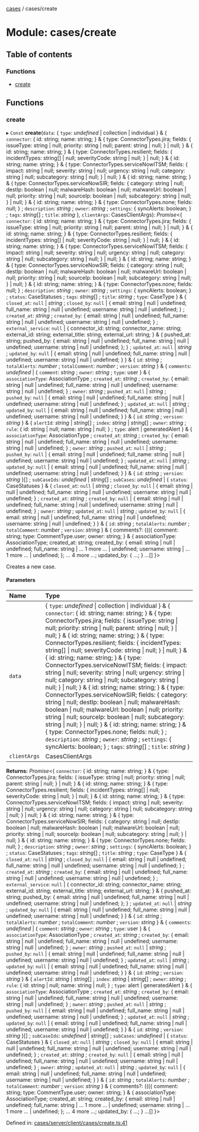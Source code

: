 [cases](../server_client_api.md) / cases/create

# Module: cases/create

## Table of contents

### Functions

- [create](cases_create.md#create)

## Functions

### create

▸ `Const` **create**(`data`: { `type`: *undefined* \| collection \| individual  } & { `connector`: { id: string; name: string; } & { type: ConnectorTypes.jira; fields: { issueType: string \| null; priority: string \| null; parent: string \| null; } \| null; } & { id: string; name: string; } & { type: ConnectorTypes.resilient; fields: { incidentTypes: string[] \| null; severityCode: string \| null; } \| null; } & { id: string; name: string; } & { type: ConnectorTypes.serviceNowITSM; fields: { impact: string \| null; severity: string \| null; urgency: string \| null; category: string \| null; subcategory: string \| null; } \| null; } & { id: string; name: string; } & { type: ConnectorTypes.serviceNowSIR; fields: { category: string \| null; destIp: boolean \| null; malwareHash: boolean \| null; malwareUrl: boolean \| null; priority: string \| null; sourceIp: boolean \| null; subcategory: string \| null; } \| null; } & { id: string; name: string; } & { type: ConnectorTypes.none; fields: null; } ; `description`: *string* ; `owner`: *string* ; `settings`: { syncAlerts: boolean; } ; `tags`: *string*[] ; `title`: *string*  }, `clientArgs`: CasesClientArgs): *Promise*<{ `connector`: { id: string; name: string; } & { type: ConnectorTypes.jira; fields: { issueType: string \| null; priority: string \| null; parent: string \| null; } \| null; } & { id: string; name: string; } & { type: ConnectorTypes.resilient; fields: { incidentTypes: string[] \| null; severityCode: string \| null; } \| null; } & { id: string; name: string; } & { type: ConnectorTypes.serviceNowITSM; fields: { impact: string \| null; severity: string \| null; urgency: string \| null; category: string \| null; subcategory: string \| null; } \| null; } & { id: string; name: string; } & { type: ConnectorTypes.serviceNowSIR; fields: { category: string \| null; destIp: boolean \| null; malwareHash: boolean \| null; malwareUrl: boolean \| null; priority: string \| null; sourceIp: boolean \| null; subcategory: string \| null; } \| null; } & { id: string; name: string; } & { type: ConnectorTypes.none; fields: null; } ; `description`: *string* ; `owner`: *string* ; `settings`: { syncAlerts: boolean; } ; `status`: CaseStatuses ; `tags`: *string*[] ; `title`: *string* ; `type`: CaseType  } & { `closed_at`: ``null`` \| *string* ; `closed_by`: ``null`` \| { email: string \| null \| undefined; full\_name: string \| null \| undefined; username: string \| null \| undefined; } ; `created_at`: *string* ; `created_by`: { email: string \| null \| undefined; full\_name: string \| null \| undefined; username: string \| null \| undefined; } ; `external_service`: ``null`` \| { connector\_id: string; connector\_name: string; external\_id: string; external\_title: string; external\_url: string; } & { pushed\_at: string; pushed\_by: { email: string \| null \| undefined; full\_name: string \| null \| undefined; username: string \| null \| undefined; }; } ; `updated_at`: ``null`` \| *string* ; `updated_by`: ``null`` \| { email: string \| null \| undefined; full\_name: string \| null \| undefined; username: string \| null \| undefined; }  } & { `id`: *string* ; `totalAlerts`: *number* ; `totalComment`: *number* ; `version`: *string*  } & { `comments`: *undefined* \| { `comment`: *string* ; `owner`: *string* ; `type`: user  } & { `associationType`: AssociationType ; `created_at`: *string* ; `created_by`: { email: string \| null \| undefined; full\_name: string \| null \| undefined; username: string \| null \| undefined; } ; `owner`: *string* ; `pushed_at`: ``null`` \| *string* ; `pushed_by`: ``null`` \| { email: string \| null \| undefined; full\_name: string \| null \| undefined; username: string \| null \| undefined; } ; `updated_at`: ``null`` \| *string* ; `updated_by`: ``null`` \| { email: string \| null \| undefined; full\_name: string \| null \| undefined; username: string \| null \| undefined; }  } & { `id`: *string* ; `version`: *string*  } & { `alertId`: *string* \| *string*[] ; `index`: *string* \| *string*[] ; `owner`: *string* ; `rule`: { id: string \| null; name: string \| null; } ; `type`: alert \| generatedAlert  } & { `associationType`: AssociationType ; `created_at`: *string* ; `created_by`: { email: string \| null \| undefined; full\_name: string \| null \| undefined; username: string \| null \| undefined; } ; `owner`: *string* ; `pushed_at`: ``null`` \| *string* ; `pushed_by`: ``null`` \| { email: string \| null \| undefined; full\_name: string \| null \| undefined; username: string \| null \| undefined; } ; `updated_at`: ``null`` \| *string* ; `updated_by`: ``null`` \| { email: string \| null \| undefined; full\_name: string \| null \| undefined; username: string \| null \| undefined; }  } & { `id`: *string* ; `version`: *string*  }[] ; `subCaseIds`: *undefined* \| *string*[] ; `subCases`: *undefined* \| { `status`: CaseStatuses  } & { `closed_at`: ``null`` \| *string* ; `closed_by`: ``null`` \| { email: string \| null \| undefined; full\_name: string \| null \| undefined; username: string \| null \| undefined; } ; `created_at`: *string* ; `created_by`: ``null`` \| { email: string \| null \| undefined; full\_name: string \| null \| undefined; username: string \| null \| undefined; } ; `owner`: *string* ; `updated_at`: ``null`` \| *string* ; `updated_by`: ``null`` \| { email: string \| null \| undefined; full\_name: string \| null \| undefined; username: string \| null \| undefined; }  } & { `id`: *string* ; `totalAlerts`: *number* ; `totalComment`: *number* ; `version`: *string*  } & { comments?: ((({ comment: string; type: CommentType.user; owner: string; } & { associationType: AssociationType; created\_at: string; created\_by: { email: string \| null \| undefined; full\_name: string \| ... 1 more ... \| undefined; username: string \| ... 1 more ... \| undefined; }; ... 4 more ...; updated\_by: { ...; } ...[]  }\>

Creates a new case.

#### Parameters

| Name | Type |
| :------ | :------ |
| `data` | { `type`: *undefined* \| collection \| individual  } & { `connector`: { id: string; name: string; } & { type: ConnectorTypes.jira; fields: { issueType: string \| null; priority: string \| null; parent: string \| null; } \| null; } & { id: string; name: string; } & { type: ConnectorTypes.resilient; fields: { incidentTypes: string[] \| null; severityCode: string \| null; } \| null; } & { id: string; name: string; } & { type: ConnectorTypes.serviceNowITSM; fields: { impact: string \| null; severity: string \| null; urgency: string \| null; category: string \| null; subcategory: string \| null; } \| null; } & { id: string; name: string; } & { type: ConnectorTypes.serviceNowSIR; fields: { category: string \| null; destIp: boolean \| null; malwareHash: boolean \| null; malwareUrl: boolean \| null; priority: string \| null; sourceIp: boolean \| null; subcategory: string \| null; } \| null; } & { id: string; name: string; } & { type: ConnectorTypes.none; fields: null; } ; `description`: *string* ; `owner`: *string* ; `settings`: { syncAlerts: boolean; } ; `tags`: *string*[] ; `title`: *string*  } |
| `clientArgs` | CasesClientArgs |

**Returns:** *Promise*<{ `connector`: { id: string; name: string; } & { type: ConnectorTypes.jira; fields: { issueType: string \| null; priority: string \| null; parent: string \| null; } \| null; } & { id: string; name: string; } & { type: ConnectorTypes.resilient; fields: { incidentTypes: string[] \| null; severityCode: string \| null; } \| null; } & { id: string; name: string; } & { type: ConnectorTypes.serviceNowITSM; fields: { impact: string \| null; severity: string \| null; urgency: string \| null; category: string \| null; subcategory: string \| null; } \| null; } & { id: string; name: string; } & { type: ConnectorTypes.serviceNowSIR; fields: { category: string \| null; destIp: boolean \| null; malwareHash: boolean \| null; malwareUrl: boolean \| null; priority: string \| null; sourceIp: boolean \| null; subcategory: string \| null; } \| null; } & { id: string; name: string; } & { type: ConnectorTypes.none; fields: null; } ; `description`: *string* ; `owner`: *string* ; `settings`: { syncAlerts: boolean; } ; `status`: CaseStatuses ; `tags`: *string*[] ; `title`: *string* ; `type`: CaseType  } & { `closed_at`: ``null`` \| *string* ; `closed_by`: ``null`` \| { email: string \| null \| undefined; full\_name: string \| null \| undefined; username: string \| null \| undefined; } ; `created_at`: *string* ; `created_by`: { email: string \| null \| undefined; full\_name: string \| null \| undefined; username: string \| null \| undefined; } ; `external_service`: ``null`` \| { connector\_id: string; connector\_name: string; external\_id: string; external\_title: string; external\_url: string; } & { pushed\_at: string; pushed\_by: { email: string \| null \| undefined; full\_name: string \| null \| undefined; username: string \| null \| undefined; }; } ; `updated_at`: ``null`` \| *string* ; `updated_by`: ``null`` \| { email: string \| null \| undefined; full\_name: string \| null \| undefined; username: string \| null \| undefined; }  } & { `id`: *string* ; `totalAlerts`: *number* ; `totalComment`: *number* ; `version`: *string*  } & { `comments`: *undefined* \| { `comment`: *string* ; `owner`: *string* ; `type`: user  } & { `associationType`: AssociationType ; `created_at`: *string* ; `created_by`: { email: string \| null \| undefined; full\_name: string \| null \| undefined; username: string \| null \| undefined; } ; `owner`: *string* ; `pushed_at`: ``null`` \| *string* ; `pushed_by`: ``null`` \| { email: string \| null \| undefined; full\_name: string \| null \| undefined; username: string \| null \| undefined; } ; `updated_at`: ``null`` \| *string* ; `updated_by`: ``null`` \| { email: string \| null \| undefined; full\_name: string \| null \| undefined; username: string \| null \| undefined; }  } & { `id`: *string* ; `version`: *string*  } & { `alertId`: *string* \| *string*[] ; `index`: *string* \| *string*[] ; `owner`: *string* ; `rule`: { id: string \| null; name: string \| null; } ; `type`: alert \| generatedAlert  } & { `associationType`: AssociationType ; `created_at`: *string* ; `created_by`: { email: string \| null \| undefined; full\_name: string \| null \| undefined; username: string \| null \| undefined; } ; `owner`: *string* ; `pushed_at`: ``null`` \| *string* ; `pushed_by`: ``null`` \| { email: string \| null \| undefined; full\_name: string \| null \| undefined; username: string \| null \| undefined; } ; `updated_at`: ``null`` \| *string* ; `updated_by`: ``null`` \| { email: string \| null \| undefined; full\_name: string \| null \| undefined; username: string \| null \| undefined; }  } & { `id`: *string* ; `version`: *string*  }[] ; `subCaseIds`: *undefined* \| *string*[] ; `subCases`: *undefined* \| { `status`: CaseStatuses  } & { `closed_at`: ``null`` \| *string* ; `closed_by`: ``null`` \| { email: string \| null \| undefined; full\_name: string \| null \| undefined; username: string \| null \| undefined; } ; `created_at`: *string* ; `created_by`: ``null`` \| { email: string \| null \| undefined; full\_name: string \| null \| undefined; username: string \| null \| undefined; } ; `owner`: *string* ; `updated_at`: ``null`` \| *string* ; `updated_by`: ``null`` \| { email: string \| null \| undefined; full\_name: string \| null \| undefined; username: string \| null \| undefined; }  } & { `id`: *string* ; `totalAlerts`: *number* ; `totalComment`: *number* ; `version`: *string*  } & { comments?: ((({ comment: string; type: CommentType.user; owner: string; } & { associationType: AssociationType; created\_at: string; created\_by: { email: string \| null \| undefined; full\_name: string \| ... 1 more ... \| undefined; username: string \| ... 1 more ... \| undefined; }; ... 4 more ...; updated\_by: { ...; } ...[]  }\>

Defined in: [cases/server/client/cases/create.ts:41](https://github.com/jonathan-buttner/kibana/blob/7a61a8b912c/x-pack/plugins/cases/server/client/cases/create.ts#L41)
